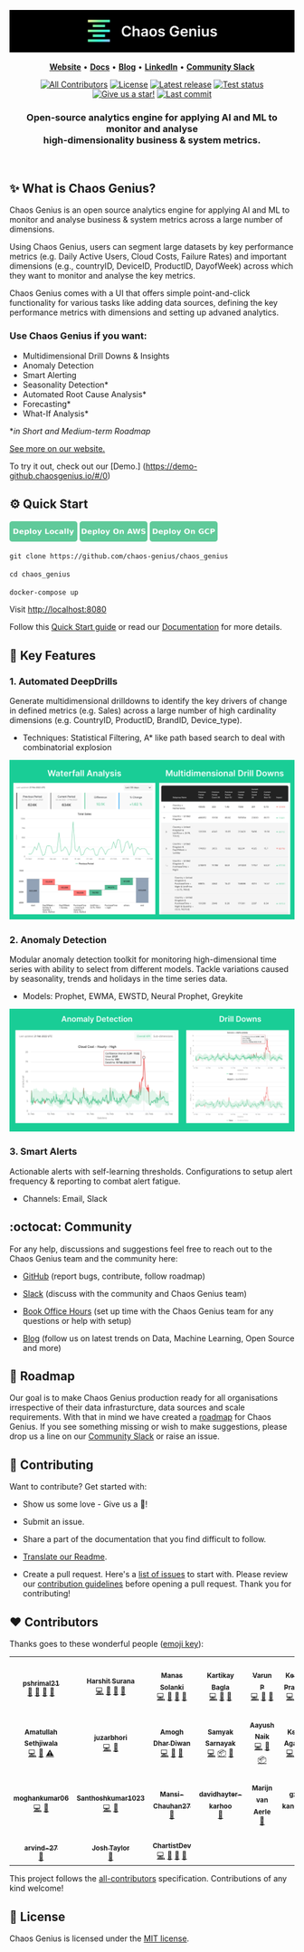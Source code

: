 ![CG Header](https://raw.githubusercontent.com/chaos-genius/.github/main/images/CG-banner.png)

<p align="center">
    <a href="https://www.chaosgenius.io/"><b>Website</b></a> •
    <a href="https://docs.chaosgenius.io"><b>Docs</b></a> •
    <a href="https://www.chaosgenius.io/blog/"><b>Blog</b></a> •
    <a href="https://www.linkedin.com/company/chaosgenius/"><b>LinkedIn</b></a> •
    <a href="https://join.slack.com/t/chaosgenius/shared_invite/zt-140042uac-rrm~xbx9o_aydi6PTmp_Mg"><b>Community Slack</b></a>
</p>

<p align="center">
<!-- ALL-CONTRIBUTORS-BADGE:START - Do not remove or modify this section -->
<a href="#contributors-"><img src="https://img.shields.io/badge/all_contributors-24-orange.svg" alt="All Contributors"></a>
<!-- ALL-CONTRIBUTORS-BADGE:END -->
<a href="https://github.com/chaos-genius/chaos_genius/blob/main/LICENSE.md"><img src="https://img.shields.io/github/license/chaos-genius/chaos_genius" alt="License"></a>
<a href="https://github.com/chaos-genius/chaos_genius/releases"><img src="https://img.shields.io/github/v/release/chaos-genius/chaos_genius" alt="Latest release"></a>
<a href="https://github.com/chaos-genius/chaos_genius/actions/workflows/python-test.yml"><img src="https://github.com/chaos-genius/chaos_genius/actions/workflows/python-test.yml/badge.svg" alt="Test status"></a>
<a href="https://github.com/chaos-genius/chaos_genius"><img src="https://img.shields.io/github/stars/chaos-genius/chaos_genius" alt="Give us a star!"></a>
<a href="https://github.com/chaos-genius/chaos_genius/tree/develop"><img src="https://img.shields.io/github/last-commit/chaos-genius/chaos_genius/develop" alt="Last commit"></a>

</p>

<h3 align="center">Open-source analytics engine for applying AI and ML to monitor and analyse <br/> high-dimensionality business & system metrics.  </h3>

<br/>

## ✨ What is Chaos Genius?


Chaos Genius is an open source analytics engine for applying AI and ML to monitor and analyse business & system metrics across a large number of dimensions. 

Using Chaos Genius, users can segment large datasets by key performance metrics (e.g. Daily Active Users, Cloud Costs, Failure Rates) and important dimensions (e.g., countryID, DeviceID, ProductID, DayofWeek) across which they want to monitor and analyse the key metrics.

Chaos Genius comes with a UI that offers simple point-and-click functionality for various tasks like adding data sources, defining the key performance metrics with dimensions and setting up advaned analytics. 

### Use Chaos Genius if you want: 
- Multidimensional Drill Downs & Insights
- Anomaly Detection
- Smart Alerting
- Seasonality Detection*
- Automated Root Cause Analysis*
- Forecasting*
- What-If Analysis*

**in Short and Medium-term Roadmap*



[See more on our website. ](https://chaosgenius.io/)

To try it out, check out our [Demo.] (https://demo-github.chaosgenius.io/#/0) 

<!--![A small demo of Chaos Genius](https://chaosgenius-public.s3.amazonaws.com/test-cg-1-small.gif)-->

<!-- ## Architecture

![image](/img/cg-high-level-arch.png) -->

## ⚙️ Quick Start

<a href="https://docs.chaosgenius.io/docs/setup/local-setup/"><img src=".github/images/local_button_noborder.png" width="120px" /><a/>
<a href="https://docs.chaosgenius.io/docs/setup/aws-setup/"><img src=".github/images/aws_button_noborder.png" width="120px" /><a/>
<a href="https://docs.chaosgenius.io/docs/setup/gcp-setup/"><img src=".github/images/gcp_button_noborder.png" width="120px" /><a/>

```
git clone https://github.com/chaos-genius/chaos_genius

cd chaos_genius

docker-compose up
```

Visit [http://localhost:8080](http://localhost:8080/)

Follow this [Quick Start guide](https://docs.chaosgenius.io/docs/Quick_Start/prereqs) or read our [Documentation](https://docs.chaosgenius.io/docs/introduction) for more details.

## :dizzy: Key Features

### 1. Automated DeepDrills 

Generate multidimensional drilldowns to identify the key drivers of change in defined metrics (e.g. Sales) across a large number of high cardinality dimensions (e.g. CountryID, ProductID, BrandID, Device_type).
- Techniques: Statistical Filtering, A* like path based search to deal with combinatorial explosion

![DD](https://raw.githubusercontent.com/chaos-genius/.github/main/images/DeepDrills.png)

<!-- TODO: add an image or illustration here -->

### 2. Anomaly Detection

Modular anomaly detection toolkit for monitoring high-dimensional time series with ability to select from different models. Tackle variations caused by seasonality, trends and holidays in the time series data.
- Models: Prophet, EWMA, EWSTD, Neural Prophet, Greykite
    
![Anomaly](https://raw.githubusercontent.com/chaos-genius/.github/main/images/AnomalyDrillDowns.png)


<!-- TODO: add an image or illustration here -->


### 3. Smart Alerts

Actionable alerts with self-learning thresholds. Configurations to setup alert frequency & reporting to combat alert fatigue. 
- Channels: Email, Slack
<!-- TODO: add an image or illustration here -->
    
## :octocat: Community

For any help, discussions and suggestions feel free to reach out to the Chaos Genius team and the community here:

-   [GitHub](https://github.com/chaos-genius/.github) (report bugs, contribute, follow roadmap)

-   [Slack](https://join.slack.com/t/chaosgenius/shared_invite/zt-140042uac-rrm~xbx9o_aydi6PTmp_Mg) (discuss with the community and Chaos Genius team)

-   [Book Office Hours](https://calendly.com/chaosgenius/30min) (set up time with the Chaos Genius team for any questions or help with setup)

-   [Blog](https://chaosgenius.io/blog/) (follow us on latest trends on Data, Machine Learning, Open Source and more)


## 🚦 Roadmap

Our goal is to make Chaos Genius production ready for all organisations irrespective of their data infrasturcture, data sources and scale requirements. With that in mind we have created a [roadmap](https://docs.chaosgenius.io/docs/roadmap/) for Chaos Genius. If you see something missing or wish to make suggestions, please drop us a line on our [Community Slack](https://join.slack.com/t/chaosgenius/shared_invite/zt-140042uac-rrm~xbx9o_aydi6PTmp_Mg) or raise an issue.



## :seedling: Contributing 

Want to contribute? Get started with:

-   Show us some love - Give us a :star2:!
    
-   Submit an issue.

-   Share a part of the documentation that you find difficult to follow.

-   [Translate our Readme](https://github.com/chaos-genius/chaos_genius/blob/main/README.md).

-   Create a pull request. Here's a [list of issues](https://github.com/chaos-genius/chaos_genius/issues) to start with. Please review our [contribution guidelines](https://github.com/chaos-genius/chaos_genius/blob/main/CONTRIBUTING.md) before opening a pull request. Thank you for contributing!



## :heart: Contributors 

Thanks goes to these wonderful people ([emoji key](https://allcontributors.org/docs/en/emoji-key)):

<!-- ALL-CONTRIBUTORS-LIST:START - Do not remove or modify this section -->
<!-- prettier-ignore-start -->
<!-- markdownlint-disable -->
<table>
  <tr>
    <td align="center"><a href="https://github.com/pshrimal21"><img src="https://avatars.githubusercontent.com/u/83073282?v=4?s=100" width="100px;" alt=""/><br /><sub><b>pshrimal21</b></sub></a><br /><a href="#projectManagement-pshrimal21" title="Project Management">📆</a> <a href="https://github.com/chaos-genius/chaos_genius/commits?author=pshrimal21" title="Documentation">📖</a> <a href="#ideas-pshrimal21" title="Ideas, Planning, & Feedback">🤔</a> <a href="#design-pshrimal21" title="Design">🎨</a></td>
    <td align="center"><a href="http://harshitsurana.com"><img src="https://avatars.githubusercontent.com/u/948291?v=4?s=100" width="100px;" alt=""/><br /><sub><b>Harshit Surana</b></sub></a><br /><a href="https://github.com/chaos-genius/chaos_genius/commits?author=suranah" title="Code">💻</a> <a href="#data-suranah" title="Data">🔣</a> <a href="#research-suranah" title="Research">🔬</a> <a href="https://github.com/chaos-genius/chaos_genius/issues?q=author%3Asuranah" title="Bug reports">🐛</a></td>
    <td align="center"><a href="https://www.manassolanki.com/"><img src="https://avatars.githubusercontent.com/u/20757311?v=4?s=100" width="100px;" alt=""/><br /><sub><b>Manas Solanki</b></sub></a><br /><a href="https://github.com/chaos-genius/chaos_genius/commits?author=manassolanki" title="Code">💻</a> <a href="https://github.com/chaos-genius/chaos_genius/pulls?q=is%3Apr+reviewed-by%3Amanassolanki" title="Reviewed Pull Requests">👀</a> <a href="#tool-manassolanki" title="Tools">🔧</a> <a href="https://github.com/chaos-genius/chaos_genius/issues?q=author%3Amanassolanki" title="Bug reports">🐛</a></td>
    <td align="center"><a href="http://kartikaybagla.com"><img src="https://avatars.githubusercontent.com/u/19384906?v=4?s=100" width="100px;" alt=""/><br /><sub><b>Kartikay Bagla</b></sub></a><br /><a href="https://github.com/chaos-genius/chaos_genius/commits?author=kartikay-bagla" title="Code">💻</a> <a href="#maintenance-kartikay-bagla" title="Maintenance">🚧</a> <a href="#research-kartikay-bagla" title="Research">🔬</a></td>
    <td align="center"><a href="https://github.com/varunp2k"><img src="https://avatars.githubusercontent.com/u/46447751?v=4?s=100" width="100px;" alt=""/><br /><sub><b>Varun P</b></sub></a><br /><a href="https://github.com/chaos-genius/chaos_genius/commits?author=varunp2k" title="Code">💻</a> <a href="#maintenance-varunp2k" title="Maintenance">🚧</a> <a href="#research-varunp2k" title="Research">🔬</a></td>
    <td align="center"><a href="http://keshprad.ml"><img src="https://avatars.githubusercontent.com/u/32313895?v=4?s=100" width="100px;" alt=""/><br /><sub><b>Keshav Pradeep</b></sub></a><br /><a href="https://github.com/chaos-genius/chaos_genius/commits?author=keshprad" title="Code">💻</a> <a href="#data-keshprad" title="Data">🔣</a> <a href="https://github.com/chaos-genius/chaos_genius/commits?author=keshprad" title="Documentation">📖</a></td>
    <td align="center"><a href="https://github.com/dajkatal"><img src="https://avatars.githubusercontent.com/u/47812481?v=4?s=100" width="100px;" alt=""/><br /><sub><b>Daj Katal</b></sub></a><br /><a href="#plugin-dajkatal" title="Plugin/utility libraries">🔌</a> <a href="https://github.com/chaos-genius/chaos_genius/commits?author=dajkatal" title="Documentation">📖</a></td>
  </tr>
  <tr>
    <td align="center"><a href="https://github.com/Amatullah"><img src="https://avatars.githubusercontent.com/u/22439823?v=4?s=100" width="100px;" alt=""/><br /><sub><b>Amatullah Sethjiwala</b></sub></a><br /><a href="https://github.com/chaos-genius/chaos_genius/commits?author=Amatullah" title="Code">💻</a> <a href="#data-Amatullah" title="Data">🔣</a> <a href="https://github.com/chaos-genius/chaos_genius/commits?author=Amatullah" title="Tests">⚠️</a></td>
    <td align="center"><a href="https://github.com/juzarbhori"><img src="https://avatars.githubusercontent.com/u/49563636?v=4?s=100" width="100px;" alt=""/><br /><sub><b>juzarbhori</b></sub></a><br /><a href="https://github.com/chaos-genius/chaos_genius/commits?author=juzarbhori" title="Code">💻</a> <a href="#design-juzarbhori" title="Design">🎨</a></td>
    <td align="center"><a href="https://github.com/amoghdhardiwan"><img src="https://avatars.githubusercontent.com/u/41579921?v=4?s=100" width="100px;" alt=""/><br /><sub><b>Amogh Dhar Diwan</b></sub></a><br /><a href="https://github.com/chaos-genius/chaos_genius/commits?author=Fletchersan" title="Code">💻</a> <a href="#data-Fletchersan" title="Data">🔣</a> <a href="https://github.com/chaos-genius/chaos_genius/issues?q=author%3AFletchersan" title="Bug reports">🐛</a></td>
    <td align="center"><a href="http://samyaks.xyz"><img src="https://avatars.githubusercontent.com/u/34161949?v=4?s=100" width="100px;" alt=""/><br /><sub><b>Samyak Sarnayak</b></sub></a><br /><a href="https://github.com/chaos-genius/chaos_genius/commits?author=Samyak2" title="Code">💻</a> <a href="#platform-Samyak2" title="Packaging/porting to new platform">📦</a> <a href="https://github.com/chaos-genius/chaos_genius/issues?q=author%3ASamyak2" title="Bug reports">🐛</a></td>
    <td align="center"><a href="https://github.com/NaikAayush"><img src="https://avatars.githubusercontent.com/u/57558584?v=4?s=100" width="100px;" alt=""/><br /><sub><b>Aayush Naik</b></sub></a><br /><a href="https://github.com/chaos-genius/chaos_genius/commits?author=NaikAayush" title="Code">💻</a> <a href="https://github.com/chaos-genius/chaos_genius/issues?q=author%3ANaikAayush" title="Bug reports">🐛</a> <a href="#platform-NaikAayush" title="Packaging/porting to new platform">📦</a></td>
    <td align="center"><a href="https://github.com/kshitij123456"><img src="https://avatars.githubusercontent.com/u/42891697?v=4?s=100" width="100px;" alt=""/><br /><sub><b>Kshitij Agarwal</b></sub></a><br /><a href="https://github.com/chaos-genius/chaos_genius/commits?author=kshitij123456" title="Code">💻</a> <a href="#tool-kshitij123456" title="Tools">🔧</a> <a href="https://github.com/chaos-genius/chaos_genius/issues?q=author%3Akshitij123456" title="Bug reports">🐛</a></td>
    <td align="center"><a href="https://github.com/bhargavsk1077"><img src="https://avatars.githubusercontent.com/u/51043479?v=4?s=100" width="100px;" alt=""/><br /><sub><b>Bhargav S. Kumar</b></sub></a><br /><a href="https://github.com/chaos-genius/chaos_genius/commits?author=bhargavsk1077" title="Code">💻</a> <a href="#platform-bhargavsk1077" title="Packaging/porting to new platform">📦</a> <a href="https://github.com/chaos-genius/chaos_genius/issues?q=author%3Abhargavsk1077" title="Bug reports">🐛</a></td>
  </tr>
  <tr>
    <td align="center"><a href="https://github.com/moghankumar06"><img src="https://avatars.githubusercontent.com/u/87368217?v=4?s=100" width="100px;" alt=""/><br /><sub><b>moghankumar06</b></sub></a><br /><a href="https://github.com/chaos-genius/chaos_genius/commits?author=moghankumar06" title="Code">💻</a> <a href="#design-moghankumar06" title="Design">🎨</a></td>
    <td align="center"><a href="https://github.com/Santhoshkumar1023"><img src="https://avatars.githubusercontent.com/u/87367866?v=4?s=100" width="100px;" alt=""/><br /><sub><b>Santhoshkumar1023</b></sub></a><br /><a href="https://github.com/chaos-genius/chaos_genius/commits?author=Santhoshkumar1023" title="Code">💻</a> <a href="#design-Santhoshkumar1023" title="Design">🎨</a></td>
    <td align="center"><a href="https://github.com/Mansi-Chauhan27"><img src="https://avatars.githubusercontent.com/u/86592223?v=4?s=100" width="100px;" alt=""/><br /><sub><b>Mansi-Chauhan27</b></sub></a><br /><a href="#plugin-Mansi-Chauhan27" title="Plugin/utility libraries">🔌</a></td>
    <td align="center"><a href="https://github.com/davidhayter-karhoo"><img src="https://avatars.githubusercontent.com/u/43238713?v=4?s=100" width="100px;" alt=""/><br /><sub><b>davidhayter-karhoo</b></sub></a><br /><a href="https://github.com/chaos-genius/chaos_genius/issues?q=author%3Adavidhayter-karhoo" title="Bug reports">🐛</a></td>
    <td align="center"><a href="https://www.floryn.com"><img src="https://avatars.githubusercontent.com/u/73708?v=4?s=100" width="100px;" alt=""/><br /><sub><b>Marijn van Aerle</b></sub></a><br /><a href="https://github.com/chaos-genius/chaos_genius/issues?q=author%3Amvaerle" title="Bug reports">🐛</a></td>
    <td align="center"><a href="https://github.com/gxu-kangaroo"><img src="https://avatars.githubusercontent.com/u/84041080?v=4?s=100" width="100px;" alt=""/><br /><sub><b>gxu-kangaroo</b></sub></a><br /><a href="https://github.com/chaos-genius/chaos_genius/issues?q=author%3Agxu-kangaroo" title="Bug reports">🐛</a></td>
    <td align="center"><a href="https://github.com/RamneekKaur983"><img src="https://avatars.githubusercontent.com/u/51482282?v=4?s=100" width="100px;" alt=""/><br /><sub><b>RamneekKaur983</b></sub></a><br /><a href="https://github.com/chaos-genius/chaos_genius/commits?author=RamneekKaur983" title="Code">💻</a></td>
  </tr>
  <tr>
    <td align="center"><a href="https://github.com/arvind-27"><img src="https://avatars.githubusercontent.com/u/57091402?v=4?s=100" width="100px;" alt=""/><br /><sub><b>arvind-27</b></sub></a><br /><a href="#data-arvind-27" title="Data">🔣</a></td>
    <td align="center"><a href="https://joshtaylor.id.au"><img src="https://avatars.githubusercontent.com/u/225131?v=4?s=100" width="100px;" alt=""/><br /><sub><b>Josh Taylor</b></sub></a><br /><a href="https://github.com/chaos-genius/chaos_genius/issues?q=author%3Ajoshuataylor" title="Bug reports">🐛</a></td>
    <td align="center"><a href="https://github.com/ChartistDev"><img src="https://avatars.githubusercontent.com/u/50948001?v=4?s=100" width="100px;" alt=""/><br /><sub><b>ChartistDev</b></sub></a><br /><a href="https://github.com/chaos-genius/chaos_genius/commits?author=ChartistDev" title="Code">💻</a> <a href="#design-ChartistDev" title="Design">🎨</a> <a href="https://github.com/chaos-genius/chaos_genius/issues?q=author%3AChartistDev" title="Bug reports">🐛</a> <a href="https://github.com/chaos-genius/chaos_genius/pulls?q=is%3Apr+reviewed-by%3AChartistDev" title="Reviewed Pull Requests">👀</a></td>
  </tr>
</table>

<!-- markdownlint-restore -->
<!-- prettier-ignore-end -->

<!-- ALL-CONTRIBUTORS-LIST:END -->

This project follows the [all-contributors](https://github.com/all-contributors/all-contributors) specification. Contributions of any kind welcome!

## 📜 License

Chaos Genius is licensed under the [MIT license](https://github.com/chaos-genius/chaos_genius/blob/main/LICENSE.md).
